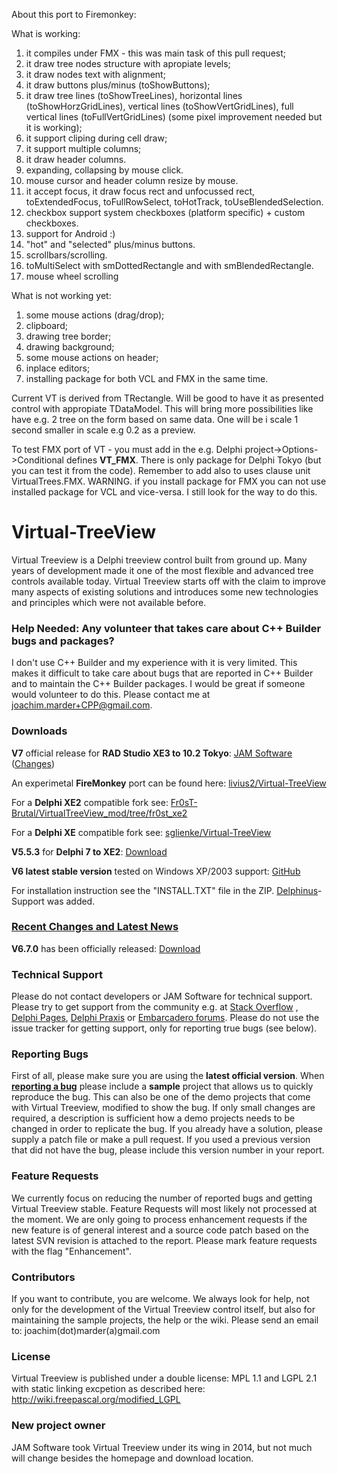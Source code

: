 About this port to Firemonkey:

What is working:
1. it compiles under FMX - this was main task of this pull request;
2. it draw tree nodes structure with apropiate levels;
3. it draw nodes text with alignment;
4. it draw buttons plus/minus (toShowButtons);
5. it draw tree lines (toShowTreeLines), horizontal lines (toShowHorzGridLines), vertical lines (toShowVertGridLines), full vertical lines (toFullVertGridLines) (some pixel improvement needed but it is working);
6. it support cliping during cell draw;
7. it support multiple columns;
8. it draw header columns.
9. expanding, collapsing by mouse click.
10. mouse cursor and header column resize by mouse.
11. it accept focus, it draw focus rect and unfocussed rect, toExtendedFocus, toFullRowSelect, toHotTrack, toUseBlendedSelection.
12. checkbox support system checkboxes (platform specific) + custom checkboxes.
13. support for Android :)
14. "hot" and "selected" plus/minus buttons.
15. scrollbars/scrolling.
16. toMultiSelect with smDottedRectangle and with smBlendedRectangle.
17. mouse wheel scrolling


What is not working yet:
1. some mouse actions (drag/drop);
2. clipboard;
3. drawing tree border;
4. drawing background;
5. some mouse actions on header;
6. inplace editors;
7. installing package for both VCL and FMX in the same time.

Current VT is derived from TRectangle.
Will be good to have it as presented control with appropiate TDataModel. 
This will bring more possibilities like have e.g. 2 tree on the form based on same data.
One will be i scale 1 second smaller in scale e.g 0.2 as a preview.

To test FMX port of VT - you must add in the e.g. Delphi project->Options->Conditional defines
**VT_FMX**. There is only package for Delphi Tokyo (but you can test it from the code).
Remember to add also to uses clause unit VirtualTrees.FMX.
WARNING. if you install package for FMX you can not use installed package for VCL and vice-versa.
I still look for the way to do this. 

# Virtual-TreeView
Virtual Treeview is a Delphi treeview control built from ground up. Many years of development made it one of the most flexible and advanced tree controls available today. Virtual Treeview starts off with the claim to improve many aspects of existing solutions and introduces some new technologies and principles which were not available before.

### Help Needed: Any volunteer that takes care about **C++ Builder** bugs and packages?
I don't use C++ Builder and my experience with it is very limited. This makes it difficult to take care about bugs that are reported in C++ Builder and to maintain the C++ Builder packages. I would be great if someone would volunteer to do this. Please contact me at joachim.marder+CPP@gmail.com.

### Downloads
**V7** official release for **RAD Studio XE3 to 10.2 Tokyo**: [JAM Software](https://www.jam-software.com/virtual-treeview/VirtualTreeView.zip) ([Changes](https://github.com/Virtual-TreeView/Virtual-TreeView/releases/tag/7.0))

An experimetal **FireMonkey** port can be found here: [livius2/Virtual-TreeView](https://github.com/livius2/Virtual-TreeView)

For a **Delphi XE2** compatible fork see: [Fr0sT-Brutal/VirtualTreeView_mod/tree/fr0st_xe2](https://github.com/Fr0sT-Brutal/VirtualTreeView_mod/tree/fr0st_xe2)

For a **Delphi XE** compatible fork see: [sglienke/Virtual-TreeView](https://github.com/sglienke/Virtual-TreeView)

**V5.5.3** for **Delphi 7 to XE2**: [Download](http://www.jam-software.com/virtual-treeview/VirtualTreeViewV5.5.3.zip)

**V6 latest stable version** tested on Windows XP/2003 support: [GitHub](https://github.com/Virtual-TreeView/Virtual-TreeView/archive/V6_stable.zip)

For installation instruction see the "INSTALL.TXT" file in the ZIP. [Delphinus](http://memnarch.bplaced.net/blog/2015/08/delphinus-packagemanager-for-delphi-xe-and-newer/)-Support was added.

### [Recent Changes and Latest News](https://raw.githubusercontent.com/Virtual-TreeView/Virtual-TreeView/master/CHANGES.txt)

**V6.7.0** has been officially released: [Download](https://www.jam-software.de/customers/downloadTrial.php?article_no=407&language=EN)

### Technical Support
Please do not contact developers or JAM Software for technical support. Please try to get support from the community e.g. at [Stack Overflow](http://stackoverflow.com/search?q=%22virtual+treeview%22) , [Delphi Pages](http://www.delphipages.com/), [Delphi Praxis](http://www.delphipraxis.net/141465-virtual-treeview-tutorials-mit-beispielen.html) or [Embarcadero forums](https://forums.embarcadero.com/). Please do not use the issue tracker for getting support, only for reporting true bugs (see below).

### Reporting Bugs
First of all, please make sure you are using the **latest official version**. When **[reporting a bug](https://github.com/Virtual-TreeView/Virtual-TreeView/issues)** please include a **sample** project that allows us to quickly reproduce the bug. This can also be one of the demo projects that come with Virtual Treeview, modified to show the bug. If only small changes are required, a description is sufficient how a demo projects needs to be changed in order to replicate the bug. If you already have a solution, please supply a patch file or make a pull request. If you used a previous version that did not have the bug, please include this version number in your report.

### Feature Requests
We currently focus on reducing the number of reported bugs and getting Virtual Treeview stable. Feature Requests will most likely not processed at the moment. We are only going to process enhancement requests if the new feature is of general interest and a source code patch based on the latest SVN revision is attached to the report. Please mark feature requests with the flag "Enhancement".

### Contributors
If you want to contribute, you are welcome. We always look for help, not only for the development of the Virtual Treeview control itself, but also for maintaining the sample projects, the help or the wiki. Please send an email to: joachim(dot)marder(a)gmail.com

### License
Virtual Treeview is published under a double license: MPL 1.1 and LGPL 2.1 with static linking excpetion as described here: http://wiki.freepascal.org/modified_LGPL

### New project owner
JAM Software took Virtual Treeview under its wing in 2014, but not much will change besides the homepage and download location.
